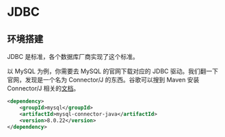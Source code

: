 # JDBC

## 环境搭建
JDBC 是标准，各个数据库厂商实现了这个标准。

以 MySQL 为例，你需要去 MySQL 的官网下载对应的 JDBC 驱动。我们翻一下官网，发现是一个名为 Connector/J 的东西。谷歌可以搜到 Maven 安装 Connector/J 相关的[文档](https://dev.mysql.com/doc/connector-j/8.0/en/connector-j-installing-maven.html)。

```xml
<dependency>
    <groupId>mysql</groupId>
    <artifactId>mysql-connector-java</artifactId>
    <version>8.0.22</version>
</dependency>
```
